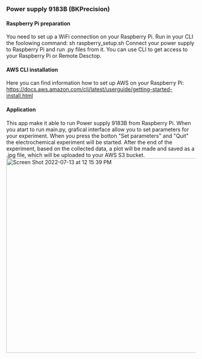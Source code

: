 ### Power supply 9183B (BKPrecision)

#### Raspberry Pi preparation
You need to set up a WiFi connection on your Raspberry Pi. Run in your CLI the foolowing command:
sh raspberry_setup.sh 
Connect your power supply to Raspberry Pi and run .py files from it. You can use CLI to get access to your Raspberry Pi or Remote Desctop. 

#### AWS CLI installation
Here you can find information how to set up AWS on your Raspberry Pi: https://docs.aws.amazon.com/cli/latest/userguide/getting-started-install.html

#### Application
This app make it able to run Power supply 9183B from Raspberry Pi. When you atart to run main.py, grafical interface allow you to set parameters for your experiment. When you press the botton "Set parameters" and "Quit" the electrochemical experiment will be started. After the end of the experiment, based on the collected data, a plot will be made and saved as a .jpg file, which will be uploaded to your AWS S3 bucket.
<img width="518" alt="Screen Shot 2022-07-13 at 12 15 39 PM" src="https://user-images.githubusercontent.com/72933965/178792379-7bc1a8df-d35a-4cac-84f5-08270b130af1.png">

